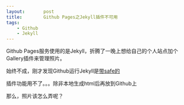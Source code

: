 ```yaml
---
layout:       post
title:        Github Pages之Jekyll插件不可用
tags:
    - Github
    - Jekyll
---
```


Github Pages服务使用的是Jekyll，折腾了一晚上想给自己的个人站点加个Gallery插件来管理照片。

始终不成，刚才发现Github运行Jekyll是[带safe的](https://help.github.com/articles/using-jekyll-with-pages)

插件功能用不了。。。除非本地生成html后再放到Github上

那么，照片该怎么弄呢？

